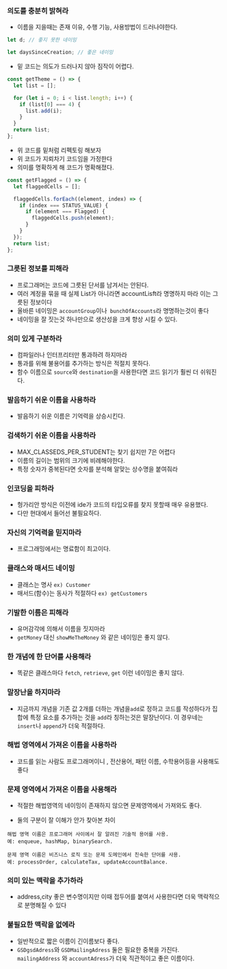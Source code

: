 ### 의도를 충분히 밝혀라

- 이름을 지을때는 존재 이유, 수행 기능, 사용방법이 드러나야한다.

```js
let d; // 좋지 못한 네이밍

let daysSinceCreation; // 좋은 네이밍
```

- 밑 코드는 의도가 드러나지 않아 짐작이 어렵다.

```js
const getTheme = () => {
  let list = [];

  for (let i = 0; i < list.length; i++) {
    if (list[0] === 4) {
      list.add(i);
    }
  }
  return list;
};
```

- 위 코드를 밑처럼 리펙토링 해보자
- 위 코드가 지뢰차기 코드임을 가정한다
- 의미를 명확하게 해 코드가 명확해졌다.

```js
const getFlagged = () => {
  let flaggedCells = [];

  flaggedCells.forEach((element, index) => {
    if (index === STATUS_VALUE) {
      if (element === Flagged) {
        flaggedCells.push(element);
      }
    }
  });
  return list;
};
```

### 그릇된 정보를 피해라

- 프로그래머는 코드에 그릇된 단서를 남겨서는 안된다.
- 여러 계정을 묶을 때 실제 List가 아니라면 accountLisft라 명명하지 마라 이는 그릇된 정보이다
- 올바른 네이밍은 `accountGroup`이나` bunchOfAccounts`라 명명하는것이 좋다
- 네이밍을 잘 짓는것 하나만으로 생산성을 크게 향상 시킬 수 있다.

### 의미 있게 구분하라

- 컴파일러나 인터프리터만 통과하려 하지마라
- 통과를 위해 불용어를 추가하는 방식은 적절치 못하다.
- 함수 이름으로 `source`와 `destination`을 사용한다면 코드 읽기가 훨씬 더 쉬워진다.

### 발음하기 쉬운 이름을 사용하라

- 발음하기 쉬운 이름은 기억력을 상승시킨다.

### 검색하기 쉬운 이름을 사용하라

- MAX_CLASSEDS_PER_STUDENT는 찾기 쉽지만 7은 어렵다
- 이름의 길이는 범위의 크기에 비례해야한다.
- 특정 숫자가 중복된다면 숫자를 분석해 알맞는 상수명을 붙여줘라

### 인코딩을 피하라

- 헝가리안 방식은 이전에 ide가 코드의 타입오류를 찾지 못할때 매우 유용했다.
- 다만 현대에서 들어선 불필요하다.

### 자신의 기억력을 믿지마라

- 프로그래밍에서는 명료함이 최고이다.

### 클래스와 매서드 네이밍

- 클래스는 명사 `ex) Customer`
- 매서드(함수)는 동사가 적절하다 `ex) getCustomers`

### 기발한 이름은 피해라

- 유머감각에 의해서 이름을 짓지마라
- `getMoney` 대신 `showMeTheMoney` 와 같은 네이밍은 좋지 않다.

### 한 개념에 한 단어를 사용해라

- 똑같은 클래스마다 `fetch`, `retrieve`, `get` 이런 네이밍은 좋지 않다.

### 말장난을 하지마라

- 지금까지 개념을 기존 값 2개를 더하는 개념을`add`로 정하고 코드를 작성하다가 집합에 특정 요소를 추가하는 것을 `add`라 칭하는것은 말장난이다. 이 경우네는 `insert`나 `append`가 더욱 적절하다.

### 해법 영역에서 가져온 이름을 사용하라

- 코드를 읽는 사람도 프로그래머이니 , 전산용어, 패턴 이름, 수학용어등을 사용해도 좋다

### 문제 영역에서 가져온 이름을 사용해라

- 적절한 해법영역의 네이밍이 존재하지 않으면 문제영역에서 가져와도 좋다.

- 둘의 구분이 잘 이해가 안가 찾아본 차이

```
해법 영역 이름은 프로그래머 사이에서 잘 알려진 기술적 용어를 사용.
예: enqueue, hashMap, binarySearch.

문제 영역 이름은 비즈니스 로직 또는 문제 도메인에서 친숙한 단어를 사용.
예: processOrder, calculateTax, updateAccountBalance.
```

### 의미 있는 맥락을 추가하라

- address,city 좋은 변수명이지만 이때 접두어를 붙여서 사용한다면 더욱 맥락적으로 분명해질 수 있다

### 불필요한 맥락을 없에라

- 일반적으로 짧은 이름이 긴이름보다 좋다.
- `GSDgsdAdress`와 `GSDMailingAdress` 둘은 필요한 중복을 가진다. `mailingAddress` 와 `accountAdress`가 더욱 직관적이고 좋은 이름이다.
